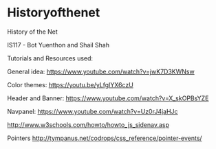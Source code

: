 # Historyofthenet

History of the Net

IS117 - Bot Yuenthon and Shail Shah


Tutorials and Resources used:

General idea:
https://www.youtube.com/watch?v=jwK7D3KWNsw

Color themes: https://youtu.be/yLfgIYX6czU

Header and Banner: https://www.youtube.com/watch?v=X_skOPBsYZE

Navpanel: https://www.youtube.com/watch?v=Uz0rJ4jaHJc

http://www.w3schools.com/howto/howto_js_sidenav.asp

Pointers
http://tympanus.net/codrops/css_reference/pointer-events/